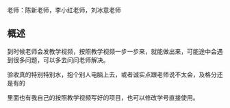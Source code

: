 老师：陈新老师，李小红老师，刘冰意老师



## 概述

到时候老师会发教学视频，按照教学视频一步一步来，就能做出来，可能途中会遇到很多问题，可以多去问问老师解决。

验收真的特别特别水，抱个别人电脑上去，或者诚实点跟老师说不太会，及格分还是有的





里面也有我自己的按照教学视频写好的项目，也可以修改学号直接使用。






